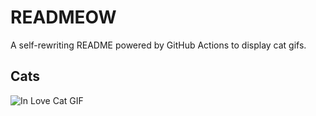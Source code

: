 # READMEOW

A self-rewriting README powered by GitHub Actions to display cat gifs.

## Cats

![In Love Cat GIF](https://media3.giphy.com/media/v1.Y2lkPTlhY2QwMmRha2oyYW5tOHU0eDd2YzFlYmMzMm1udHVnd2RjcjBvdXpwaXBkNHc2bCZlcD12MV9naWZzX3NlYXJjaCZjdD1n/MDJ9IbxxvDUQM/200.gif)

